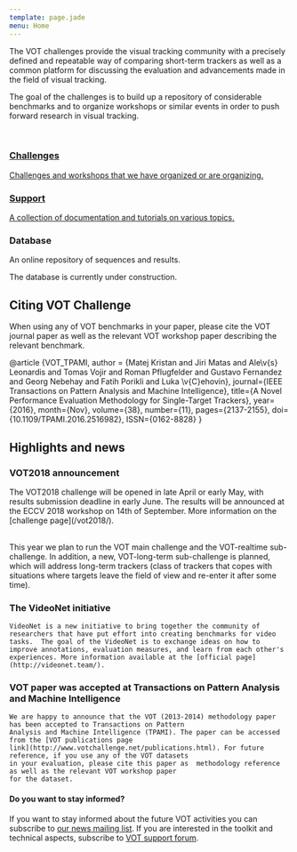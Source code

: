 ```yaml
---
template: page.jade
menu: Home
---
```


<!--div class="panel panel-success">
  <div class="panel-heading">
    <h3 class="panel-title">Submit to the ECCV [VOT 2016 Workshop](http://www.votchallenge.net/vot2016/index.html)!</h3>
  </div>
</div-->

The VOT challenges provide the visual tracking community with a precisely defined and repeatable way of comparing short-term trackers as well as a common platform for discussing the evaluation and advancements made in the field of visual tracking.

The goal of the challenges is to build up a repository of considerable benchmarks and to organize workshops or similar events in order to push forward research in visual tracking.

<br />

<div class="row">

<div class="col-lg-4 col-sm-12">
<a href="/challenges.html" class="hugebutton text-primary">
<h3><i class="glyphicon glyphicon-star"></i> Challenges</h3>
<p>Challenges and workshops that we have organized or are organizing.</p>
</a>
</div>

<div class="col-lg-4 col-sm-12">
<a href="/howto/" class="hugebutton text-primary">
<h3><i class="glyphicon glyphicon-book"></i> Support</h3>
A collection of documentation and tutorials on various topics.
</a>
</div>

<div class="col-lg-4 col-sm-12">
<div  class="hugebutton text-muted">
<h3><i class="glyphicon glyphicon-cloud"></i> Database</h3>
<p>An online repository of sequences and results.</p>
<p class="text-warning"><i class="glyphicon glyphicon-wrench"></i> The database is currently under construction.</p>
</div>
</div>

</div>

## Citing VOT Challenge

When using any of VOT benchmarks in your paper, please cite the VOT journal paper as well as the relevant VOT workshop paper describing the relevant benchmark.

<div class="bibtex panel panel-default">@article {VOT_TPAMI,
    author = {Matej Kristan and Jiri Matas and Ale\v{s} Leonardis and Tomas Vojir and Roman Pflugfelder and Gustavo Fernandez and Georg Nebehay and Fatih Porikli and Luka \v{C}ehovin},
    journal={IEEE Transactions on Pattern Analysis and Machine Intelligence},
    title={A Novel Performance Evaluation Methodology for Single-Target Trackers},
    year={2016}, month={Nov}, volume={38}, number={11}, pages={2137-2155},
    doi={10.1109/TPAMI.2016.2516982}, ISSN={0162-8828}
}</div>


## Highlights and news


<div class="panel panel-primary">
  <div class="panel-heading">
    <h3 class="panel-title">VOT2018 announcement</h3>
  </div>
  <div class="panel-body">
The VOT2018 challenge will be opened in late April or early May, with results submission deadline in early June. The results will be announced at the ECCV 2018 workshop on 14th of September. More information on the [challenge page](/vot2018/).<br/><br/>

This year we plan to run the VOT main challenge and the VOT-realtime sub-challenge. In addition, a new, VOT-long-term sub-challenge is planned, which will address long-term trackers (class of trackers that copes with situations where targets leave the field of view and re-enter it after some time).

  </div>
</div>


<div class="panel panel-default">
  <div class="panel-heading">
    <h3 class="panel-title">The VideoNet initiative</h3>
  </div>
  <div class="panel-body">

    VideoNet is a new initiative to bring together the community of researchers that have put effort into creating benchmarks for video tasks.  The goal of the VideoNet is to exchange ideas on how to improve annotations, evaluation measures, and learn from each other's experiences. More information available at the [official page](http://videonet.team/).
  </div>
</div>


<div class="panel panel-default">
  <div class="panel-heading">
    <h3 class="panel-title">VOT paper was accepted at Transactions on Pattern Analysis and Machine Intelligence</h3>
  </div>
  <div class="panel-body">

    We are happy to announce that the VOT (2013-2014) methodology paper has been accepted to Transactions on Pattern
    Analysis and Machine Intelligence (TPAMI). The paper can be accessed from the [VOT publications page
    link](http://www.votchallenge.net/publications.html). For future reference, if you use any of the VOT datasets
    in your evaluation, please cite this paper as  methodology reference as well as the relevant VOT workshop paper
    for the dataset.
  </div>
</div>

<div class="alert alert-info" role="alert">
<div class="icon-left"><i class="glyphicon glyphicon-bullhorn hugeicon"></i> </div>
<h4>Do you want to stay informed?</h4>

If you want to stay informed about the future VOT activities you can subscribe to [our news mailing list](https://service.ait.ac.at/mailman/listinfo/votchallenge). If you are interested in the toolkit and technical aspects, subscribe to [VOT support forum](https://groups.google.com/forum/?hl=en#!forum/votchallenge-help).
</div>
